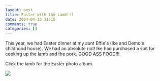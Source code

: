 ```yaml
---
layout: post
title: Easter with the Lamb!!!
date: 2004-04-13 11:15
comments: true
categories: []
---
```

This year, we had Easter dinner at my aunt Effie's (Ike and Demo's childhood house). We had an absolute riot! Ike had purchased a spit for cooking up the lamb and the pork. GOOD ASS FOOD!!!

Click the lamb for the Easter photo album.

<a href="http://www.filias.com/cgi-bin/album.pl?album=2004%20Albums/04.12.2004.EasterAtEffie's"><img src="http://www.filias.com/photos/2004%20Albums/04.12.2004.EasterAtEffie's/thmb_IMG_4907.JPG" border="0"></a>
